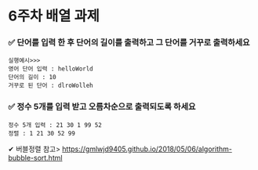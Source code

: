 # 6주차 배열 과제

### ✅ 단어를 입력 한 후 단어의 길이를 출력하고 그 단어를 거꾸로 출력하세요

```
실행예시>>>
영어 단어 입력 : helloWorld
단어의 길이 : 10
거꾸로 된 단어 : dlroWolleh
```

### ✅ 정수 5개를 입력 받고 오름차순으로 출력되도록 하세요

```
정수 5개 입력 : 21 30 1 99 52
정렬 : 1 21 30 52 99
```

✔ 버블정렬 참고> https://gmlwjd9405.github.io/2018/05/06/algorithm-bubble-sort.html


